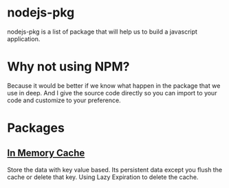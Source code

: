# nodejs-pkg
nodejs-pkg is a list of package that will help us to build a javascript application.

# Why not using NPM?
Because it would be better if we know what happen in the package that we use in deep. And I give the source code directly so you can import to your code and customize to your preference.

# Packages
## [In Memory Cache](https://github.com/dhendykur2/nodejs-pkg/tree/master/cache)
Store the data with key value based. Its persistent data except you flush the cache or delete that key. Using Lazy Expiration to delete the cache.